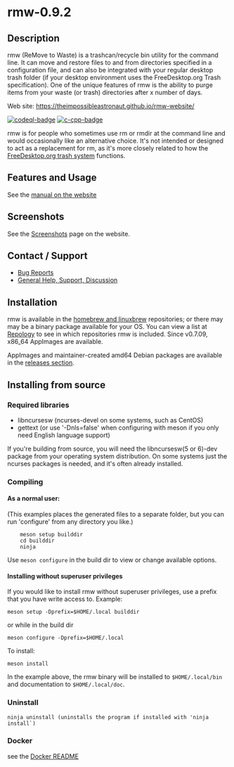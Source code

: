 # rmw-0.9.2
## Description

rmw (ReMove to Waste) is a trashcan/recycle bin utility for the command line.
It can move and restore files to and from directories specified in a
configuration file, and can also be integrated with your regular desktop trash
folder (if your desktop environment uses the FreeDesktop.org Trash
specification). One of the unique features of rmw is the ability to purge
items from your waste (or trash) directories after x number of days.

Web site: <https://theimpossibleastronaut.github.io/rmw-website/>

[![codeql-badge]][codeql-url]
[![c-cpp-badge]][c-cpp-url]

[c-cpp-badge]: https://github.com/theimpossibleastronaut/rmw/actions/workflows/c-cpp.yml/badge.svg
[c-cpp-url]: https://github.com/theimpossibleastronaut/rmw/actions/workflows/c-cpp.yml
[codeql-badge]: https://github.com/theimpossibleastronaut/rmw/workflows/CodeQL/badge.svg
[codeql-url]: https://github.com/theimpossibleastronaut/rmw/actions?query=workflow%3ACodeQL

rmw is for people who sometimes use rm or rmdir at the command line and
would occasionally like an alternative choice. It's not intended or
designed to act as a replacement for rm, as it's more closely related
to how the [FreeDesktop.org trash
system](https://specifications.freedesktop.org/trash-spec/trashspec-latest.html)
functions.

## Features and Usage

See the [manual on the
website](https://theimpossibleastronaut.github.io/rmw-website/rmw_man.html)

## Screenshots

See the [Screenshots](https://theimpossibleastronaut.github.io/rmw-website/screenshots.html)
page on the website.

## Contact / Support

* [Bug Reports](https://github.com/theimpossibleastronaut/rmw/blob/master/CONTRIBUTING.md#bug-reports)
* [General Help, Support, Discussion](https://theimpossibleastronaut.github.io/rmw-website/#support)

## Installation

rmw is available in the [homebrew and
linuxbrew](https://github.com/Homebrew/) repositories; or there may may
be a binary package available for your OS. You can view a list at
[Repology](https://repology.org/project/rmw/versions) to see in which
repositories rmw is included. Since v0.7.09, x86_64 AppImages are
available.

AppImages and maintainer-created amd64 Debian packages are available in
the [releases section][releases-url].

[releases-url]: https://github.com/theimpossibleastronaut/rmw/releases

## Installing from source

### Required libraries

* libncursesw (ncurses-devel on some systems, such as CentOS)
* gettext (or use '-Dnls=false' when configuring with meson if you only need English language support)

If you're building from source, you will need the libncursesw(5 or
6)-dev package from your operating system distribution. On some systems
just the ncurses packages is needed, and it's often already installed.

### Compiling

#### As a normal user:

(This examples places the generated files to a separate folder, but you can
run 'configure' from any directory you like.)

```
    meson setup builddir
    cd builddir
    ninja
```

Use `meson configure` in the build dir to view or change available
options.

#### Installing without superuser privileges

If you would like to install rmw without superuser privileges, use a prefix
that you have write access to. Example:

    meson setup -Dprefix=$HOME/.local builddir

or while in the build dir

    meson configure -Dprefix=$HOME/.local

To install:

    meson install

In the example above, the rmw binary will be installed to
`$HOME/.local/bin` and documentation to `$HOME/.local/doc`.

### Uninstall

    ninja uninstall (uninstalls the program if installed with 'ninja install`)

### Docker

see the [Docker README](https://github.com/theimpossibleastronaut/rmw/tree/master/docker)
